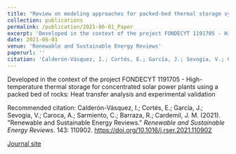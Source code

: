 ```yaml
---
title: "Review on modeling approaches for packed-bed thermal storage systems"
collection: publications
permalink: /publication/2021-06-01_Paper
excerpt: 'Developed in the context of the project FONDECYT 1191705 - High-temperature thermal storage for concentrated solar power plants using a packed bed of rocks: Heat transfer analysis and experimental validation.'
date: 2021-06-01
venue: 'Renewable and Sustainable Energy Reviews'
paperurl: ''
citation: 'Calderón-Vásquez, I.; Cortés, E.; García, J.; Sevogia, V.; Caroca, A.; Sarmiento, C.; Barraza, R.; Cardemil, J. M. (2021). &quot;Renewable and Sustainable Energy Reviews.&quot; <i>Renewable and Sustainable Energy Reviews</i>. 143: 110902. https://doi.org/10.1016/j.rser.2021.110902'
---
```


Developed in the context of the project FONDECYT 1191705 - High-temperature thermal storage for concentrated solar power plants using a packed bed of rocks: Heat transfer analysis and experimental validation

Recommended citation: Calderón-Vásquez, I.; Cortés, E.; García, J.; Sevogia, V.; Caroca, A.; Sarmiento, C.; Barraza, R.; Cardemil, J. M. (2021). &quot;Renewable and Sustainable Energy Reviews.&quot; <i>Renewable and Sustainable Energy Reviews</i>. 143: 110902. https://doi.org/10.1016/j.rser.2021.110902

[Journal site](https://www.sciencedirect.com/science/article/pii/S1364032121001933)
